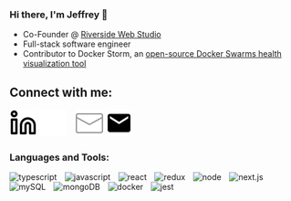 ### Hi there, I'm Jeffrey 👋

- Co-Founder @ [Riverside Web Studio](https://riversidewebstudio.com/)
- Full-stack software engineer
- Contributor to Docker Storm, an [open-source Docker Swarms health visualization tool](https://github.com/oslabs-beta/Docker-Storm)



## Connect with me:
[![linkedin](./img/linkedin-light.svg)](https://www.linkedin.com/in/jeffreycplee/#gh-light-mode-only)
[![linkedin](./img/linkedin-dark.svg)](https://www.linkedin.com/in/jeffreycplee/#gh-dark-mode-only)
&nbsp;&nbsp;
[![email](./img/email-dark.svg)](mailto:jeffreyclee@gmail.com#gh-dark-mode-only)
[![email](./img/email-light.svg)](mailto:jeffreyclee@gmail.com#gh-light-mode-only)

### Languages and Tools:
<img alt="typescript" width="26px" style="padding-right:10px" src="https://cdn.jsdelivr.net/gh/devicons/devicon/icons/typescript/typescript-original.svg" />  <img alt="javascript" width="26px" style="padding-right:10px" src="https://cdn.jsdelivr.net/gh/devicons/devicon/icons/javascript/javascript-original.svg" />  <img alt="react" width="26px" style="padding-right:10px" src="https://cdn.jsdelivr.net/gh/devicons/devicon/icons/react/react-original-wordmark.svg" /> <img alt="redux" width="26px" style="padding-right:10px" src="https://cdn.jsdelivr.net/gh/devicons/devicon/icons/redux/redux-original.svg" /> <img alt="node" width="26px" style="padding-right:10px" src="https://cdn.jsdelivr.net/gh/devicons/devicon/icons/nodejs/nodejs-original-wordmark.svg" />
<img alt="next.js" width="26px" style="padding-right:10px" src="https://cdn.jsdelivr.net/gh/devicons/devicon/icons/nextjs/nextjs-line.svg" />
<img alt="mySQL" width="26px" style="padding-right:10px" src="https://cdn.jsdelivr.net/gh/devicons/devicon/icons/mysql/mysql-original-wordmark.svg" />
<img alt="mongoDB" width="26px" style="padding-right:10px" src="https://cdn.jsdelivr.net/gh/devicons/devicon/icons/mongodb/mongodb-original-wordmark.svg" />
<img alt="docker" width="26px" style="padding-right:10px" src="https://cdn.jsdelivr.net/gh/devicons/devicon/icons/docker/docker-plain-wordmark.svg" />
<img alt="jest" width="26px" style="padding-right:10px" src="https://cdn.jsdelivr.net/gh/devicons/devicon/icons/jest/jest-plain.svg" />
